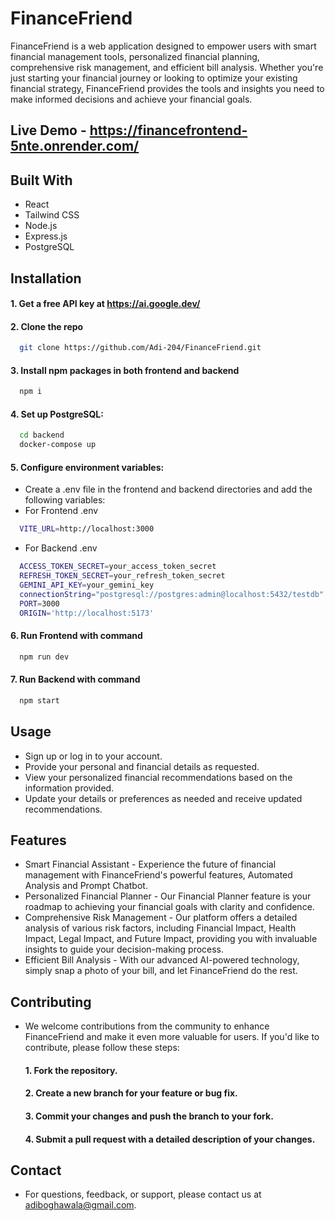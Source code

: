 
# FinanceFriend

FinanceFriend is a web application designed to empower users with smart financial management tools, personalized financial planning, comprehensive risk management, and efficient bill analysis. Whether you're just starting your financial journey or looking to optimize your existing financial strategy, FinanceFriend provides the tools and insights you need to make informed decisions and achieve your financial goals.


## Live Demo - https://financefrontend-5nte.onrender.com/


## Built With
- React
- Tailwind CSS
- Node.js
- Express.js
- PostgreSQL


## Installation

#### 1. Get a free API key at https://ai.google.dev/
#### 2. Clone the repo
```bash
  git clone https://github.com/Adi-204/FinanceFriend.git
```
#### 3. Install npm packages in both frontend and backend
```bash
  npm i 
```
#### 4. Set up PostgreSQL:
```bash
  cd backend
  docker-compose up
```

#### 5. Configure environment variables:
- Create a .env file in the frontend and backend directories and add the following variables:
- For Frontend .env
```bash
  VITE_URL=http://localhost:3000
```
- For Backend .env
```bash
  ACCESS_TOKEN_SECRET=your_access_token_secret
  REFRESH_TOKEN_SECRET=your_refresh_token_secret
  GEMINI_API_KEY=your_gemini_key
  connectionString="postgresql://postgres:admin@localhost:5432/testdb"
  PORT=3000
  ORIGIN='http://localhost:5173'
```
#### 6. Run Frontend with command
```bash
  npm run dev
```
#### 7. Run Backend with command
```bash
  npm start
```

## Usage

- Sign up or log in to your account.
- Provide your personal and financial details as requested.
- View your personalized financial recommendations based on the information provided.
- Update your details or preferences as needed and receive updated recommendations.


## Features

- Smart Financial Assistant - Experience the future of financial management with FinanceFriend's powerful features, Automated Analysis and Prompt Chatbot.
- Personalized Financial Planner - Our Financial Planner feature is your roadmap to achieving your financial goals with clarity and confidence.
- Comprehensive Risk Management - Our platform offers a detailed analysis of various risk factors, including Financial Impact, Health Impact, Legal Impact, and Future Impact, providing you with invaluable insights to guide your decision-making process.
- Efficient Bill Analysis - With our advanced AI-powered technology, simply snap a photo of your bill, and let FinanceFriend do the rest.



## Contributing

- We welcome contributions from the community to enhance FinanceFriend and make it even more valuable for users. If you'd like to contribute, please follow these steps:
 
    #### 1. Fork the repository.
    #### 2. Create a new branch for your feature or bug fix.
    #### 3. Commit your changes and push the branch to your fork.
    #### 4. Submit a pull request with a detailed description of your changes.
  
## Contact

- For questions, feedback, or support, please contact us at adiboghawala@gmail.com.

